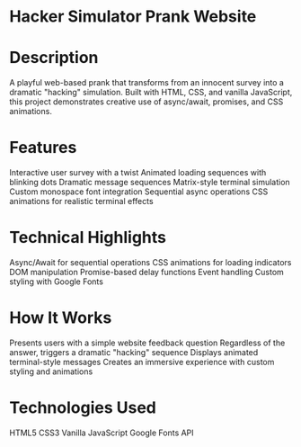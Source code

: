 # Hacker Simulator Prank Website

# Description
A playful web-based prank that transforms from an innocent survey into a dramatic "hacking" simulation. Built with HTML, CSS, and vanilla JavaScript, this project demonstrates creative use of async/await, promises, and CSS animations.

# Features
Interactive user survey with a twist
Animated loading sequences with blinking dots
Dramatic message sequences
Matrix-style terminal simulation
Custom monospace font integration
Sequential async operations
CSS animations for realistic terminal effects

# Technical Highlights
Async/Await for sequential operations
CSS animations for loading indicators
DOM manipulation
Promise-based delay functions
Event handling
Custom styling with Google Fonts

# How It Works
Presents users with a simple website feedback question
Regardless of the answer, triggers a dramatic "hacking" sequence
Displays animated terminal-style messages
Creates an immersive experience with custom styling and animations

# Technologies Used
HTML5
CSS3
Vanilla JavaScript
Google Fonts API
